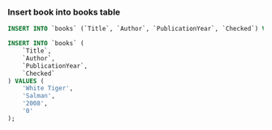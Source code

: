 ### Insert book into books table

```sql
INSERT INTO `books` (`Title`, `Author`, `PublicationYear`, `Checked`) VALUES ('The Guide', 'R.K. Narayan', '1958', '0')
```

```sql
INSERT INTO `books` (
    `Title`,
    `Author`,
    `PublicationYear`,
    `Checked`
) VALUES (
    'White Tiger',
    'Salman',
    '2008',
    '0'
);
```